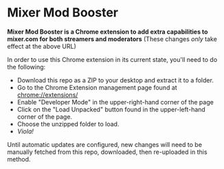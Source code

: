 # Mixer Mod Booster

**Mixer Mod Booster is a Chrome extension to add extra capabilities to mixer.com for both streamers and moderators**
(These changes *only* take effect at the above URL)

In order to use this Chrome extension in its current state, you'll need to do the following:
- Download this repo as a ZIP to your desktop and extract it to a folder.
- Go to the Chrome Extension management page found at [chrome://extensions/](chrome://extensions/)
- Enable "Developer Mode" in the upper-right-hand corner of the page
- Click on the "Load Unpacked" button found in the upper-left-hand corner of the page.
- Choose the unzipped folder to load.
- _Viola!_

Until automatic updates are configured, new changes will need to be manually fetched from this repo, downloaded, then re-uploaded in this method.
